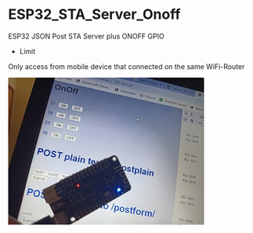 # ESP32_STA_Server_Onoff
ESP32 JSON Post STA Server plus ONOFF GPIO

* Limit

Only access from mobile device that connected on the same WiFi-Router


<img src="https://github.com/SmazControl/ESP32_STA_Server_Onoff/blob/master/ESP32_STA_Server_Onoff.jpg?raw=true">
